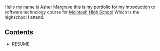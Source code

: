 Hello my name is Asher Margrave this is my portfolio for my introduction to software technology course for [Mcintosh High School](https://www.fcboe.org/mhs) Which is the highschool I attend.

## Contents
- [RESUME](Resume.md)
